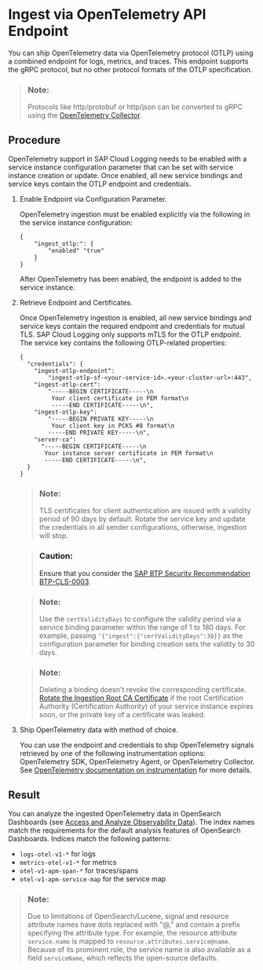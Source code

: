 <!-- loiofdc78af7c69246bc87315d90a061b321 -->

# Ingest via OpenTelemetry API Endpoint

You can ship OpenTelemetry data via OpenTelemetry protocol \(OTLP\) using a combined endpoint for logs, metrics, and traces. This endpoint supports the gRPC protocol, but no other protocol formats of the OTLP specification.

> ### Note:  
> Protocols like http/protobuf or http/json can be converted to gRPC using the [OpenTelemetry Collector](https://opentelemetry.io/docs/collector/).



<a name="loiofdc78af7c69246bc87315d90a061b321__section_t1n_q1d_dzb"/>

## Procedure

OpenTelemetry support in SAP Cloud Logging needs to be enabled with a service instance configuration parameter that can be set with service instance creation or update. Once enabled, all new service bindings and service keys contain the OTLP endpoint and credentials.

1.  Enable Endpoint via Configuration Parameter.

    OpenTelemetry ingestion must be enabled explicitly via the following in the service instance configuration:

    ```
    {
        "ingest_otlp:": {
            "enabled" "true"
        }
    }
    ```

    After OpenTelemetry has been enabled, the endpoint is added to the service instance.

2.  Retrieve Endpoint and Certificates.

    Once OpenTelemetry ingestion is enabled, all new service bindings and service keys contain the required endpoint and credentials for mutual TLS. SAP Cloud Logging only supports mTLS for the OTLP endpoint. The service key contains the following OTLP-related properties:

    ```
    {
      "credentials": {
        "ingest-otlp-endpoint":
            "ingest-otlp-sf-<your-service-id>.<your-cluster-url>:443",
        "ingest-otlp-cert":
            "-----BEGIN CERTIFICATE-----\n
             Your client certificate in PEM format\n
             -----END CERTIFICATE-----\n",
        "ingest-otlp-key":
            "-----BEGIN PRIVATE KEY-----\n
             Your client key in PCKS #8 format\n
            -----END PRIVATE KEY-----\n",
        "server-ca":
          "-----BEGIN CERTIFICATE-----\n
           Your instance server certificate in PEM format\n
           -----END CERTIFICATE-----\n",
      }
    }
    ```

    > ### Note:  
    > TLS certificates for client authentication are issued with a validity period of 90 days by default. Rotate the service key and update the credentials in all sender configurations, otherwise, ingestion will stop.

    > ### Caution:  
    > Ensure that you consider the [SAP BTP Security Recommendation BTP-CLS-0003](https://help.sap.com/docs/btp/sap-btp-security-recommendations-c8a9bb59fe624f0981efa0eff2497d7d/sap-btp-security-recommendations?seclist-index=BTP-CLS-0003&version=Cloud).

    > ### Note:  
    > Use the `certValidityDays` to configure the validity period via a service binding parameter within the range of 1 to 180 days. For example, passing `'{"ingest":{"certValidityDays":30}}` as the configuration parameter for binding creation sets the validity to 30 days.

    > ### Note:  
    > Deleting a binding doesn't revoke the corresponding certificate. [Rotate the Ingestion Root CA Certificate](rotate-the-ingestion-root-ca-certificate-bbcb3e7.md) if the root Certification Authority \(Certification Authority\) of your service instance expires soon, or the private key of a certificate was leaked.

3.  Ship OpenTelemetry data with method of choice.

    You can use the endpoint and credentials to ship OpenTelemetry signals retrieved by one of the following instrumentation options: OpenTelemetry SDK, OpenTelemetry Agent, or OpenTelemetry Collector. See [OpenTelemetry documentation on instrumentation](https://opentelemetry.io/docs/concepts/instrumentation/) for more details.




<a name="loiofdc78af7c69246bc87315d90a061b321__section_kbr_nbd_dzb"/>

## Result

You can analyze the ingested OpenTelemetry data in OpenSearch Dashboards \(see [Access and Analyze Observability Data](access-and-analyze-observability-data-dad5b01.md)\). The index names match the requirements for the default analysis features of OpenSearch Dashboards. Indices match the following patterns:

-   `logs-otel-v1-*` for logs
-   `metrics-otel-v1-*` for metrics
-   `otel-v1-apm-span-*` for traces/spans
-   `otel-v1-apm-service-map` for the service map

> ### Note:  
> Due to limitations of OpenSearch/Lucene, signal and resource attribute names have dots replaced with "@," and contain a prefix specifying the attribute type. For example, the resource attribute `service.name` is mapped to `resource.attributes.service@name`. Because of its prominent role, the service name is also available as a field `serviceName`, which reflects the open-source defaults.

